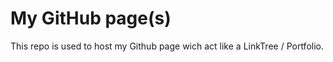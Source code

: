 # My GitHub page(s)

This repo is used to host my Github page wich act like a LinkTree / Portfolio.

